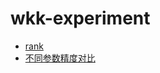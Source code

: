 # wkk-experiment

- [rank](https://yancongwen.cn/wkk-experiment/rank.html)
- [不同参数精度对比](https://yancongwen.cn/wkk-experiment/不同参数精度对比.html)
